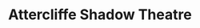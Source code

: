 ---
title: "Attercliffe Shadow Theatre"
video:
    src: https://vimeo.com/168556349
    id: 168556349
    type: vimeo
image:
    src: /assets/videography/attercliffe_shadow_theatre.avif
    alt: 

---